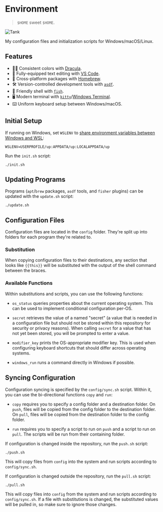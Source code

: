 # Environment

> `$HOME` sweet `$HOME`.

![Tank](https://user-images.githubusercontent.com/6618434/65382519-eb433480-dccc-11e9-9f15-827945187805.jpg)

My configuration files and initialization scripts for Windows/macOS/Linux.

## Features

- 🧛‍♂️ Consistent colors with [Dracula](https://draculatheme.com/).
- 📝 Fully-equipped text editing with [VS Code](https://code.visualstudio.com/).
- 🍺 Cross-platform packages with [Homebrew](https://brew.sh/).
- 🛠 Version-controlled development tools with [`asdf`](https://asdf-vm.com/).
- 🐠 Friendly shell with [`fish`](https://fishshell.com/).
- 🖥 Modern terminal with [`kitty`](https://sw.kovidgoyal.net/kitty/)/[Windows
  Terminal](https://github.com/microsoft/terminal).
- ⌨️ Uniform keyboard setup between Windows/macOS.

## Initial Setup

If running on Windows, set `WSLENV` to [share environment variables between
Windows and
WSL](https://docs.microsoft.com/en-us/windows/wsl/filesystems#share-environment-variables-between-windows-and-wsl-with-wslenv):

```
WSLENV=USERPROFILE/up:APPDATA/up:LOCALAPPDATA/up
```

Run the `init.sh` script:

```shell
./init.sh
```

## Updating Programs

Programs (`apt`/`brew` packages, `asdf` tools, and `fisher` plugins) can be
updated with the `update.sh` script:

```shell
./update.sh
```

## Configuration Files

Configuration files are located in the `config` folder. They're split up into
folders for each program they're related to.

### Substitution

When copying configuration files to their destinations, any section that looks
like `{{this}}` will be substituted with the output of the shell command between
the braces.

### Available Functions

Within substitutions and scripts, you can use the following functions:

- `os_status` queries properties about the current operating system. This can be
  used to implement conditional configuration per-OS.

- `secret` retrieves the value of a named "secret" (a value that is needed in a
  configuration file but should not be stored within this repository for
  security or privacy reasons). When calling `secret` for a value that has not
  yet been stored, you will be prompted to enter a value.

- `modifier_key` prints the OS-appropriate modifier key. This is used when
  configuring keyboard shortcuts that should differ across operating systems.

- `windows_run` runs a command directly in Windows if possible.

## Syncing Configuration

Configuration syncing is specified by the `config/sync.sh` script. Within it,
you can use the bi-directional functions `copy` and `run`:

- `copy` requires you to specify a config folder and a destination folder. On
  `push`, files will be copied from the config folder to the destination folder.
  On `pull`, files will be copied from the destination folder to the config
  folder.

- `run` requires you to specify a script to run on `push` and a script to run on
  `pull`. The scripts will be run from their containing folder.

If configuration is changed inside the repository, run the `push.sh` script:

```shell
./push.sh
```

This will copy files from `config` into the system and run scripts according to
`config/sync.sh`.

If configuration is changed outside the repository, run the `pull.sh` script:

```shell
./pull.sh
```

This will copy files into `config` from the system and run scripts according to
`config/sync.sh`. If a file with substitutions is changed, the substituted
values will be pulled in, so make sure to ignore those changes.
